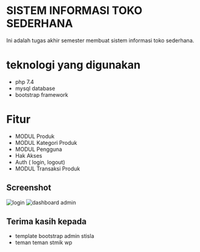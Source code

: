 # SISTEM INFORMASI TOKO SEDERHANA 

Ini adalah tugas akhir semester membuat sistem informasi toko sederhana. 

# teknologi yang digunakan
-  php 7.4 
- mysql database
- bootstrap framework


# Fitur

- MODUL Produk
-  MODUL Kategori Produk
- MODUL Pengguna
- Hak Akses
- Auth ( login, logout)
- MODUL Transaksi Produk


## Screenshot

![login](https://i.ibb.co/89G6P21/image.png)
![dashboard admin](https://i.ibb.co/5vySsxg/image.png)
## Terima kasih kepada
- template bootstrap admin stisla
- teman teman stmik wp
